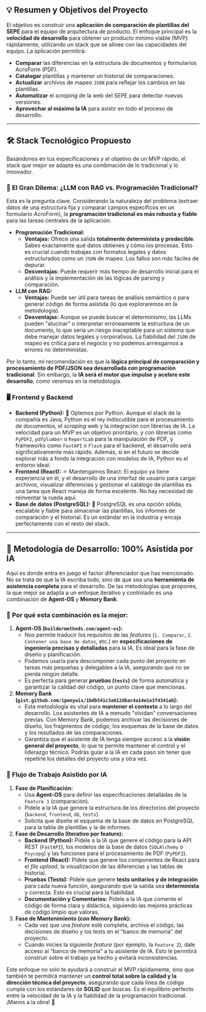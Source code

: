

## **💡 Resumen y Objetivos del Proyecto**

El objetivo es construir una **aplicación de comparación de plantillas del SEPE** para el equipo de arquitectura de producto. El enfoque principal es la **velocidad de desarrollo** para obtener un producto mínimo viable (MVP) rápidamente, utilizando un stack que se alinee con las capacidades del equipo. La aplicación permitirá:

* **Comparar** las diferencias en la estructura de documentos y formularios AcroForm (PDF).  
* **Catalogar** plantillas y mantener un historial de comparaciones.  
* **Actualizar** archivos de mapeo `JSON` para reflejar los cambios en las plantillas.  
* **Automatizar** el *scraping* de la web del SEPE para detectar nuevas versiones.  
* **Aprovechar al máximo la IA** para asistir en todo el proceso de desarrollo.

---

## **🛠️ Stack Tecnológico Propuesto**

Basándonos en tus especificaciones y el objetivo de un MVP rápido, el stack que mejor se adapta es una combinación de lo tradicional y lo innovador.

### **🧠 El Gran Dilema: ¿LLM con RAG vs. Programación Tradicional?**

Esta es la pregunta clave. Considerando la naturaleza del problema (extraer datos de una estructura fija y comparar campos específicos en un formulario AcroForm), la **programación tradicional es más robusta y fiable** para las tareas centrales de la aplicación.

* **Programación Tradicional:**  
  * **Ventajas:** Ofrece una salida **totalmente determinista y predecible**. Sabes exactamente qué datos obtienes y cómo los procesas. Esto es crucial cuando trabajas con formatos legales y datos estructurados como un `JSON` de mapeo. Los fallos son más fáciles de depurar.  
  * **Desventajas:** Puede requerir más tiempo de desarrollo inicial para el análisis y la implementación de las lógicas de parsing y comparación.  
* **LLM con RAG:**  
  * **Ventajas:** Puede ser útil para tareas de análisis semántico o para generar código de forma asistida (lo que exploraremos en la metodología).  
  * **Desventajas:** Aunque se puede buscar el determinismo, las LLMs pueden "alucinar" o interpretar erróneamente la estructura de un documento, lo que sería un riesgo inaceptable para un sistema que debe manejar datos legales y corporativos. La fiabilidad del `JSON` de mapeo es crítica para el negocio y no podemos arriesgarnos a errores no deterministas.

Por lo tanto, mi recomendación es que la **lógica principal de comparación y procesamiento de PDF/JSON sea desarrollada con programación tradicional**. Sin embargo, la **IA será el motor que impulse y acelere este desarrollo**, como veremos en la metodología.

### **🖥️ Frontend y Backend**

* **Backend (Python):** 🐍 Optemos por Python. Aunque el stack de la compañía es Java, Python es el rey indiscutible para el procesamiento de documentos, el *scraping* web y la integración con librerías de IA. La velocidad para un MVP es un objetivo prioritario, y con librerías como `PyPDF2`, `pdfplumber` o `ReportLab` para la manipulación de PDF, y frameworks como `FastAPI` o `Flask` para el backend, el desarrollo será significativamente más rápido. Además, si en el futuro se decide explorar más a fondo la integración con modelos de IA, Python es el entorno ideal.  
* **Frontend (React):** ⚛️ Mantengamos React. El equipo ya tiene experiencia en él, y el desarrollo de una interfaz de usuario para cargar archivos, visualizar diferencias y gestionar el catálogo de plantillas es una tarea que React maneja de forma excelente. No hay necesidad de reinventar la rueda aquí.  
* **Base de datos (PostgreSQL):** 🐘 PostgreSQL es una opción sólida, escalable y fiable para almacenar las plantillas, los informes de comparación y el historial. Es un estándar en la industria y encaja perfectamente con el resto del stack.

---

## **🤖 Metodología de Desarrollo: 100% Asistida por IA**

Aquí es donde entra en juego el factor diferenciador que has mencionado. No se trata de que la IA escriba todo, sino de que sea una **herramienta de asistencia completa** para el desarrollo. De las metodologías que propones, la que mejor se adapta a un enfoque iterativo y controlado es una combinación de **Agent-OS** y **Memory Bank**.

### **🌟 Por qué esta combinación es la mejor:**

1. **Agent-OS (`buildermethods.com/agent-os`):**  
   * Nos permite traducir los requisitos de las *features* (`1. Comparar`, `2. Contener una base de datos`, etc.) en **especificaciones de ingeniería precisas y detalladas** para la IA. Es ideal para la fase de diseño y planificación.  
   * Podemos usarla para descomponer cada punto del proyecto en tareas más pequeñas y delegables a la IA, asegurando que no se pierda ningún detalle.  
   * Es perfecta para generar **pruebas (`tests`)** de forma automática y garantizar la calidad del código, un punto clave que mencionas.  
2. **Memory Bank (`gist.github.com/ipenywis/1bdb541c3a612dbac4a14e1e3f4341ab`):**  
   * Esta metodología es vital para **mantener el contexto** a lo largo del desarrollo. Los asistentes de IA a menudo "olvidan" conversaciones previas. Con Memory Bank, podemos archivar las decisiones de diseño, los fragmentos de código, los esquemas de la base de datos y los resultados de las comparaciones.  
   * Garantiza que el asistente de IA tenga siempre acceso a la **visión general del proyecto**, lo que te permite mantener el control y el liderazgo técnico. Podrás guiar a la IA en cada paso sin tener que repetirle los detalles del proyecto una y otra vez.

### **🧠 Flujo de Trabajo Asistido por IA**

1. **Fase de Planificación:**  
   * Usa **Agent-OS** para definir las especificaciones detalladas de la `Feature 1` (comparación).  
   * Pídele a la IA que genere la estructura de los directorios del proyecto (`backend`, `frontend`, `db`, `tests`).  
   * Solicita que diseñe el esquema de la base de datos en PostgreSQL para la tabla de plantillas y la de informes.  
2. **Fase de Desarrollo (Iterativo por feature):**  
   * **Backend (Python):** Pídele a la IA que genere el código para la API REST (`FastAPI`), los modelos de la base de datos (`SQLAlchemy` o `Psycopg`) y las funciones para el procesamiento de PDF (`PyPDF2`).  
   * **Frontend (React):** Pídele que genere los componentes de React para el *file upload*, la visualización de las diferencias y las tablas de historial.  
   * **Pruebas (Tests):** Pídele que genere **tests unitarios y de integración** para cada nueva función, asegurando que la salida sea **determinista** y correcta. Esto es crucial para la fiabilidad.  
   * **Documentación y Comentarios:** Pídele a la IA que comente el código de forma clara y didáctica, siguiendo las mejores prácticas de código limpio que valoras.  
3. **Fase de Mantenimiento (con Memory Bank):**  
   * Cada vez que una *feature* esté completa, archiva el código, las decisiones de diseño y los tests en el "banco de memoria" del proyecto.  
   * Cuando inicies la siguiente *feature* (por ejemplo, la `Feature 2`), dale acceso al "banco de memoria" a tu asistente de IA. Esto le permitirá construir sobre el trabajo ya hecho y evitará inconsistencias.

Este enfoque no solo te ayudará a construir el MVP rápidamente, sino que también te permitirá mantener un **control total sobre la calidad y la dirección técnica del proyecto**, asegurando que cada línea de código cumpla con los estándares de **SOLID** que buscas. Es el equilibrio perfecto entre la velocidad de la IA y la fiabilidad de la programación tradicional. ¡Manos a la obra\! 💪

